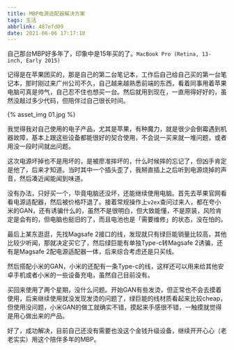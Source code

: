```yaml
---
title: MBP电源适配器解决方案
tags: 生活
abbrlink: 487efd09
date: 2021-06-06 17:17:10
---
```


自己那台MBP好多年了，印象中是15年买的了。`MacBook Pro (Retina, 13-inch, Early 2015)`

记得是在苹果团买的，那是自己的第二台笔记本，工作后自己给自己买的第一台笔记本，那时刚过来广州公司不久，自己越来越熟悉前端的东西，看着同事用着苹果电脑可真是帅气，自己忍不住也想买一台。然后就用到现在，一直用得好好的，虽然没敲过多少代码，但陪伴过自己很长时间。

<!--more-->

{% asset_img 01.jpg %}

我觉得我对自己使用的电子产品，尤其是苹果，有种魔力，就是很少会倒霉遇到机器故障，基本上跟这些设备都能很好的契合使用，不会说一买来就一堆问题，或者用没一段时间就出问题。

这次电源坏掉也不是用坏的，是被廖准摔坏的，什么时候摔的忘记了，但凶手肯定是他了，后来才知道。当时其中一个插头歪了，我掰直插上之后听到电源烧掉的声音，然后凑近闻能闻到味道。

没有办法，只好买一个，毕竟电脑还没坏，还能继续使用电脑。首先去苹果官网看看电源适配器，然后被价格吓退了。接着常规操作上`v2ex`查问过来人，都在夸小米的GAN，还有诱骗什么的，虽然不是很明白，但大致能懂，不是原装，风险肯定是会有的，但电脑也挺旧的了，而且电池也是「需要维修」的状态，没在怕的。

最后上某东逛逛，先找Magsafe 2接口的线，发现就只有绿巨能销量比较高，其他比较少听闻，那就决定买它了，然后绿巨能有单独Type-c转Magsafe 2诱骗，还有是Magsafe 2配电源适配器一体，后来综合考虑还是只买线。

然后搭配小米的GAN，小米的还配有一条Type-c的线，这样还可以用来给其他安卓手机或者小米的一些设备充电，虽然自己目前没有。

买回来使用了两个星期，没什么问题。开始GAN有些发烫，但正常也不会去摸着使用，后来继续使用就没发现发烫的问题了，绿巨能的线材质看起来比较cheap，但使用没问题，小米GAN的做工就确实不错，摸起来手感很不错，一触摸就觉得是用心做出来的产品。

好了，成功解决，目前自己还没有需要也没这个金钱升级设备，继续开开心心（老老实实）用这个陪伴多年的MBP。